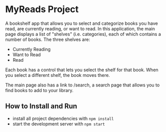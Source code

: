# MyReads Project

A bookshelf app that allows you to select and categorize books you have read, are currently reading, or want to read.
In this application, the main page displays a list of "shelves" (i.e. categories), each of which contains a number of books. The three shelves are:

* Currently Reading
* Want to Read
* Read

Each book has a control that lets you select the shelf for that book. When you select a different shelf, the book moves there.

The main page also has a link to /search, a search page that allows you to find books to add to your library.

## How to Install and Run

* install all project dependencies with `npm install`
* start the development server with `npm start`